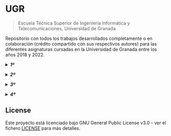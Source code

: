 # UGR

> Escuela Técnica Superior de Ingeniería Informática y Telecomunicaciones, Universidad de Granada

Repositorio con todos los trabajos desarrollados completamente o en colaboración (crédito compartido con sus respectivos autores) para las diferentes asignaturas cursadas en la Universidad de Granada entre los años 2018 y 2022.

<p><details><summary><b><em>1º</em></b></summary>

<dl>
    <dd> <blockquote>
    <ul>
        <li>ALEM</li>
        <li>FFT</li>
        <li>MP</li>
    </blockquote> </dd>
</dl>

</details></p>

<p><details><summary><b><em>2º</em></b></summary>

<dl>
    <dd> <blockquote>
    <ul>
        <li>AC</li>
        <li>ALG</li>
        <li>ED</li>
        <li>FBD</li>
        <li>FIS</li>
        <li>IA</li>
        <li>PDOO</li>
    </blockquote> </dd>
</dl>

</details></p>

<p><details><summary><b><em>3º</em></b></summary>

<dl>
    <dd> <blockquote>
    <ul>
        <li>DDSI</li>
        <li>FR</li>
        <li>IG</li>
        <li>MC</li>
        <li>TDRC</li>
    </blockquote> </dd>
</dl>

</details></p>

<p><details><summary><b><em>4º</em></b></summary>

<dl>
    <dd> <blockquote>
    <ul>
        <li>CEGE</li>
        <li>DAI</li>
        <li>DI</li>
        <li>SPSI</li>
    </blockquote> </dd>
</dl>

- ejecute con: 
```
java /$HOME/UGR/PDOO/ProyectoJAVA/src/civitas/TestP5.java

```
-> :open_file_folder: [Enlace del Proyecto](./2º/PDOO/ProyectoJAVA/)
</details></p>

## License
Este proyecto está licenciado bajo GNU General Public License v3.0 - ver el fichero [LICENSE](LICENSE) para más detalles.